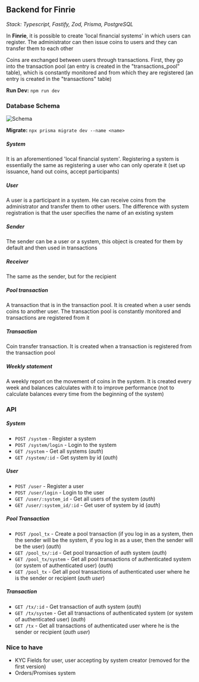 ## Backend for Finrie

*Stack: Typescript, Fastify, Zod, Prisma, PostgreSQL*

In **Finrie**, it is possible to create 'local financial systems' in which users can register. The administrator can then issue coins to users and they can transfer them to each other

Coins are exchanged between users through transactions. First, they go into the transaction pool (an entry is created in the "transactions_pool" table), which is constantly monitored and from which they are registered (an entry is created in the "transactions" table)

**Run Dev:** `npm run dev`

### Database Schema
![Schema](https://s1.hostingkartinok.com/uploads/images/2023/05/5601d880da9175d663059eef6f74e42e.png)

**Migrate:** `npx prisma migrate dev --name <name>`

##### System
It is an aforementioned 'local financial system'. Registering a system is essentially the same as registering a user who can only operate it (set up issuance, hand out coins, accept participants)

##### User
A user is a participant in a system. He can receive coins from the administrator and transfer them to other users. The difference with system registration is that the user specifies the name of an existing system

##### Sender
The sender can be a user or a system, this object is created for them by default and then used in transactions

##### Receiver
The same as the sender, but for the recipient

##### Pool transaction
A transaction that is in the transaction pool. It is created when a user sends coins to another user. The transaction pool is constantly monitored and transactions are registered from it

##### Transaction
Coin transfer transaction. It is created when a transaction is registered from the transaction pool

##### Weekly statement
A weekly report on the movement of coins in the system. It is created every week and balances calculates with it to improve performance (not to calculate balances every time from the beginning of the system)

### API

##### System
- `POST /system` - Register a system
- `POST /system/login` - Login to the system
- `GET /system` - Get all systems (*auth*)
- `GET /system/:id` - Get system by id (*auth*)

##### User
- `POST /user` - Register a user
- `POST /user/login` - Login to the user
- `GET /user/:system_id` - Get all users of the system (*auth*)
- `GET /user/:system_id/:id` - Get user of system by id (*auth*)

##### Pool Transaction
- `POST /pool_tx` - Create a pool transaction (if you log in as a system, then the sender will be the system, if you log in as a user, then the sender will be the user) (*auth*)
- `GET /pool_tx/:id` - Get pool transaction of auth system (*auth*)
- `GET /pool_tx/system` - Get all pool transactions of authenticated system (or system of authenticated user) (*auth*)
- `GET /pool_tx` - Get all pool transactions of authenticated user where he is the sender or recipient (*auth user*)

##### Transaction
- `GET /tx/:id` - Get transaction of auth system (*auth*)
- `GET /tx/system` - Get all transactions of authenticated system (or system of authenticated user) (*auth*)
- `GET /tx` - Get all transactions of authenticated user where he is the sender or recipient (*auth user*)

### Nice to have
- KYC Fields for user, user accepting by system creator (removed for the first version)
- Orders/Promises system
